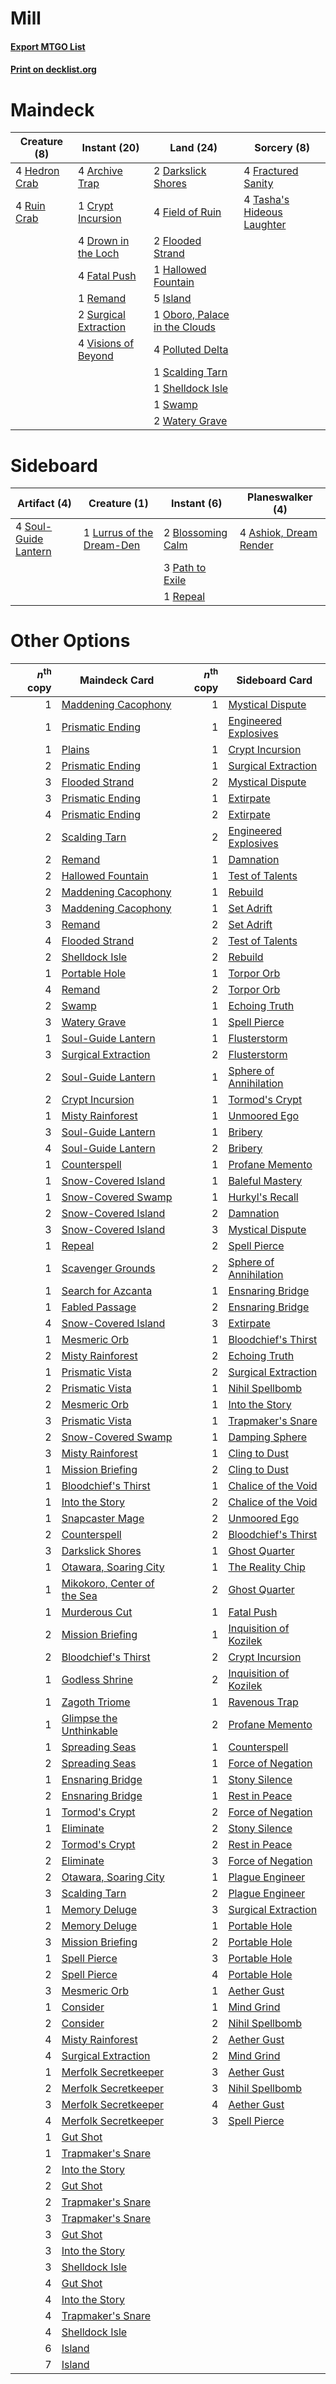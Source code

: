 # Mill

#### [Export MTGO List](../collection/Mill/Mill.txt)
#### [Print on decklist.org](http://decklist.org/?deckmain=4%09Archive%20Trap%0A1%09Crypt%20Incursion%0A2%09Darkslick%20Shores%0A4%09Drown%20in%20the%20Loch%0A4%09Fatal%20Push%0A4%09Field%20of%20Ruin%0A2%09Flooded%20Strand%0A4%09Fractured%20Sanity%0A1%09Hallowed%20Fountain%0A4%09Hedron%20Crab%0A5%09Island%0A1%09Oboro,%20Palace%20in%20the%20Clouds%0A4%09Polluted%20Delta%0A1%09Remand%0A4%09Ruin%20Crab%0A1%09Scalding%20Tarn%0A1%09Shelldock%20Isle%0A2%09Surgical%20Extraction%0A1%09Swamp%0A4%09Tasha's%20Hideous%20Laughter%0A4%09Visions%20of%20Beyond%0A2%09Watery%20Grave&deckside=4%09Ashiok,%20Dream%20Render%0A2%09Blossoming%20Calm%0A1%09Lurrus%20of%20the%20Dream-Den%0A3%09Path%20to%20Exile%0A1%09Repeal%0A4%09Soul-Guide%20Lantern)
# Maindeck

|                                      Creature (8)                                      |                                          Instant (20)                                          |                                               Land (24)                                               |                                             Sorcery (8)                                             |
|----------------------------------------------------------------------------------------|------------------------------------------------------------------------------------------------|-------------------------------------------------------------------------------------------------------|-----------------------------------------------------------------------------------------------------|
|4 [Hedron Crab](http://gatherer.wizards.com/Pages/Card/Details.aspx?multiverseid=180348)|4 [Archive Trap](http://gatherer.wizards.com/Pages/Card/Details.aspx?multiverseid=197538)       |2 [Darkslick Shores](http://gatherer.wizards.com/Pages/Card/Details.aspx?multiverseid=209400)          |4 [Fractured Sanity](http://gatherer.wizards.com/Pages/Card/Details.aspx?multiverseid=522120)        |
|4 [Ruin Crab](http://gatherer.wizards.com/Pages/Card/Details.aspx?multiverseid=495191)  |1 [Crypt Incursion](http://gatherer.wizards.com/Pages/Card/Details.aspx?multiverseid=369056)    |4 [Field of Ruin](http://gatherer.wizards.com/Pages/Card/Details.aspx?multiverseid=435415)             |4 [Tasha's Hideous Laughter](http://gatherer.wizards.com/Pages/Card/Details.aspx?multiverseid=527365)|
|                                                                                        |4 [Drown in the Loch](http://gatherer.wizards.com/Pages/Card/Details.aspx?multiverseid=473150)  |2 [Flooded Strand](http://gatherer.wizards.com/Pages/Card/Details.aspx?multiverseid=405098)            |                                                                                                     |
|                                                                                        |4 [Fatal Push](http://gatherer.wizards.com/Pages/Card/Details.aspx?multiverseid=423724)         |1 [Hallowed Fountain](http://gatherer.wizards.com/Pages/Card/Details.aspx?multiverseid=97071)          |                                                                                                     |
|                                                                                        |1 [Remand](http://gatherer.wizards.com/Pages/Card/Details.aspx?multiverseid=380255)             |5 [Island](http://gatherer.wizards.com/Pages/Card/Details.aspx?multiverseid=439857)                    |                                                                                                     |
|                                                                                        |2 [Surgical Extraction](http://gatherer.wizards.com/Pages/Card/Details.aspx?multiverseid=397706)|1 [Oboro, Palace in the Clouds](http://gatherer.wizards.com/Pages/Card/Details.aspx?multiverseid=74206)|                                                                                                     |
|                                                                                        |4 [Visions of Beyond](http://gatherer.wizards.com/Pages/Card/Details.aspx?multiverseid=220226)  |4 [Polluted Delta](http://gatherer.wizards.com/Pages/Card/Details.aspx?multiverseid=405104)            |                                                                                                     |
|                                                                                        |                                                                                                |1 [Scalding Tarn](http://gatherer.wizards.com/Pages/Card/Details.aspx?multiverseid=405107)             |                                                                                                     |
|                                                                                        |                                                                                                |1 [Shelldock Isle](http://gatherer.wizards.com/Pages/Card/Details.aspx?multiverseid=146178)            |                                                                                                     |
|                                                                                        |                                                                                                |1 [Swamp](http://gatherer.wizards.com/Pages/Card/Details.aspx?multiverseid=439858)                     |                                                                                                     |
|                                                                                        |                                                                                                |2 [Watery Grave](http://gatherer.wizards.com/Pages/Card/Details.aspx?multiverseid=405114)              |                                                                                                     |


# Sideboard

|                                         Artifact (4)                                          |                                            Creature (1)                                            |                                        Instant (6)                                         |                                        Planeswalker (4)                                         |
|-----------------------------------------------------------------------------------------------|----------------------------------------------------------------------------------------------------|--------------------------------------------------------------------------------------------|-------------------------------------------------------------------------------------------------|
|4 [Soul-Guide Lantern](http://gatherer.wizards.com/Pages/Card/Details.aspx?multiverseid=476488)|1 [Lurrus of the Dream-Den](http://gatherer.wizards.com/Pages/Card/Details.aspx?multiverseid=479746)|2 [Blossoming Calm](http://gatherer.wizards.com/Pages/Card/Details.aspx?multiverseid=522083)|4 [Ashiok, Dream Render](http://gatherer.wizards.com/Pages/Card/Details.aspx?multiverseid=461155)|
|                                                                                               |                                                                                                    |3 [Path to Exile](http://gatherer.wizards.com/Pages/Card/Details.aspx?multiverseid=220511)  |                                                                                                 |
|                                                                                               |                                                                                                    |1 [Repeal](http://gatherer.wizards.com/Pages/Card/Details.aspx?multiverseid=405357)         |                                                                                                 |


# Other Options

|*n*<sup>th</sup> copy|                                            Maindeck Card                                             |*n*<sup>th</sup> copy|                                         Sideboard Card                                          |
|--------------------:|------------------------------------------------------------------------------------------------------|--------------------:|-------------------------------------------------------------------------------------------------|
|                    1|[Maddening Cacophony](http://gatherer.wizards.com/Pages/Card/Details.aspx?multiverseid=495612)        |                    1|[Mystical Dispute](http://gatherer.wizards.com/Pages/Card/Details.aspx?multiverseid=473020)      |
|                    1|[Prismatic Ending](http://gatherer.wizards.com/Pages/Card/Details.aspx?multiverseid=522101)           |                    1|[Engineered Explosives](http://gatherer.wizards.com/Pages/Card/Details.aspx?multiverseid=50139)  |
|                    1|[Plains](http://gatherer.wizards.com/Pages/Card/Details.aspx?multiverseid=439856)                     |                    1|[Crypt Incursion](http://gatherer.wizards.com/Pages/Card/Details.aspx?multiverseid=369056)       |
|                    2|[Prismatic Ending](http://gatherer.wizards.com/Pages/Card/Details.aspx?multiverseid=522101)           |                    1|[Surgical Extraction](http://gatherer.wizards.com/Pages/Card/Details.aspx?multiverseid=397706)   |
|                    3|[Flooded Strand](http://gatherer.wizards.com/Pages/Card/Details.aspx?multiverseid=405098)             |                    2|[Mystical Dispute](http://gatherer.wizards.com/Pages/Card/Details.aspx?multiverseid=473020)      |
|                    3|[Prismatic Ending](http://gatherer.wizards.com/Pages/Card/Details.aspx?multiverseid=522101)           |                    1|[Extirpate](http://gatherer.wizards.com/Pages/Card/Details.aspx?multiverseid=370384)             |
|                    4|[Prismatic Ending](http://gatherer.wizards.com/Pages/Card/Details.aspx?multiverseid=522101)           |                    2|[Extirpate](http://gatherer.wizards.com/Pages/Card/Details.aspx?multiverseid=370384)             |
|                    2|[Scalding Tarn](http://gatherer.wizards.com/Pages/Card/Details.aspx?multiverseid=405107)              |                    2|[Engineered Explosives](http://gatherer.wizards.com/Pages/Card/Details.aspx?multiverseid=50139)  |
|                    2|[Remand](http://gatherer.wizards.com/Pages/Card/Details.aspx?multiverseid=380255)                     |                    1|[Damnation](http://gatherer.wizards.com/Pages/Card/Details.aspx?multiverseid=425888)             |
|                    2|[Hallowed Fountain](http://gatherer.wizards.com/Pages/Card/Details.aspx?multiverseid=97071)           |                    1|[Test of Talents](http://gatherer.wizards.com/Pages/Card/Details.aspx?multiverseid=513536)       |
|                    2|[Maddening Cacophony](http://gatherer.wizards.com/Pages/Card/Details.aspx?multiverseid=495612)        |                    1|[Rebuild](http://gatherer.wizards.com/Pages/Card/Details.aspx?multiverseid=464015)               |
|                    3|[Maddening Cacophony](http://gatherer.wizards.com/Pages/Card/Details.aspx?multiverseid=495612)        |                    1|[Set Adrift](http://gatherer.wizards.com/Pages/Card/Details.aspx?multiverseid=386661)            |
|                    3|[Remand](http://gatherer.wizards.com/Pages/Card/Details.aspx?multiverseid=380255)                     |                    2|[Set Adrift](http://gatherer.wizards.com/Pages/Card/Details.aspx?multiverseid=386661)            |
|                    4|[Flooded Strand](http://gatherer.wizards.com/Pages/Card/Details.aspx?multiverseid=405098)             |                    2|[Test of Talents](http://gatherer.wizards.com/Pages/Card/Details.aspx?multiverseid=513536)       |
|                    2|[Shelldock Isle](http://gatherer.wizards.com/Pages/Card/Details.aspx?multiverseid=146178)             |                    2|[Rebuild](http://gatherer.wizards.com/Pages/Card/Details.aspx?multiverseid=464015)               |
|                    1|[Portable Hole](http://gatherer.wizards.com/Pages/Card/Details.aspx?multiverseid=527320)              |                    1|[Torpor Orb](http://gatherer.wizards.com/Pages/Card/Details.aspx?multiverseid=233069)            |
|                    4|[Remand](http://gatherer.wizards.com/Pages/Card/Details.aspx?multiverseid=380255)                     |                    2|[Torpor Orb](http://gatherer.wizards.com/Pages/Card/Details.aspx?multiverseid=233069)            |
|                    2|[Swamp](http://gatherer.wizards.com/Pages/Card/Details.aspx?multiverseid=439858)                      |                    1|[Echoing Truth](http://gatherer.wizards.com/Pages/Card/Details.aspx?multiverseid=405212)         |
|                    3|[Watery Grave](http://gatherer.wizards.com/Pages/Card/Details.aspx?multiverseid=405114)               |                    1|[Spell Pierce](http://gatherer.wizards.com/Pages/Card/Details.aspx?multiverseid=425876)          |
|                    1|[Soul-Guide Lantern](http://gatherer.wizards.com/Pages/Card/Details.aspx?multiverseid=476488)         |                    1|[Flusterstorm](http://gatherer.wizards.com/Pages/Card/Details.aspx?multiverseid=228255)          |
|                    3|[Surgical Extraction](http://gatherer.wizards.com/Pages/Card/Details.aspx?multiverseid=397706)        |                    2|[Flusterstorm](http://gatherer.wizards.com/Pages/Card/Details.aspx?multiverseid=228255)          |
|                    2|[Soul-Guide Lantern](http://gatherer.wizards.com/Pages/Card/Details.aspx?multiverseid=476488)         |                    1|[Sphere of Annihilation](http://gatherer.wizards.com/Pages/Card/Details.aspx?multiverseid=527408)|
|                    2|[Crypt Incursion](http://gatherer.wizards.com/Pages/Card/Details.aspx?multiverseid=369056)            |                    1|[Tormod's Crypt](http://gatherer.wizards.com/Pages/Card/Details.aspx?multiverseid=389723)        |
|                    1|[Misty Rainforest](http://gatherer.wizards.com/Pages/Card/Details.aspx?multiverseid=405102)           |                    1|[Unmoored Ego](http://gatherer.wizards.com/Pages/Card/Details.aspx?multiverseid=452962)          |
|                    3|[Soul-Guide Lantern](http://gatherer.wizards.com/Pages/Card/Details.aspx?multiverseid=476488)         |                    1|[Bribery](http://gatherer.wizards.com/Pages/Card/Details.aspx?multiverseid=45279)                |
|                    4|[Soul-Guide Lantern](http://gatherer.wizards.com/Pages/Card/Details.aspx?multiverseid=476488)         |                    2|[Bribery](http://gatherer.wizards.com/Pages/Card/Details.aspx?multiverseid=45279)                |
|                    1|[Counterspell](http://gatherer.wizards.com/Pages/Card/Details.aspx?multiverseid=699)                  |                    1|[Profane Memento](http://gatherer.wizards.com/Pages/Card/Details.aspx?multiverseid=383353)       |
|                    1|[Snow-Covered Island](http://gatherer.wizards.com/Pages/Card/Details.aspx?multiverseid=121130)        |                    1|[Baleful Mastery](http://gatherer.wizards.com/Pages/Card/Details.aspx?multiverseid=513541)       |
|                    1|[Snow-Covered Swamp](http://gatherer.wizards.com/Pages/Card/Details.aspx?multiverseid=121256)         |                    1|[Hurkyl's Recall](http://gatherer.wizards.com/Pages/Card/Details.aspx?multiverseid=135260)       |
|                    2|[Snow-Covered Island](http://gatherer.wizards.com/Pages/Card/Details.aspx?multiverseid=121130)        |                    2|[Damnation](http://gatherer.wizards.com/Pages/Card/Details.aspx?multiverseid=425888)             |
|                    3|[Snow-Covered Island](http://gatherer.wizards.com/Pages/Card/Details.aspx?multiverseid=121130)        |                    3|[Mystical Dispute](http://gatherer.wizards.com/Pages/Card/Details.aspx?multiverseid=473020)      |
|                    1|[Repeal](http://gatherer.wizards.com/Pages/Card/Details.aspx?multiverseid=405357)                     |                    2|[Spell Pierce](http://gatherer.wizards.com/Pages/Card/Details.aspx?multiverseid=425876)          |
|                    1|[Scavenger Grounds](http://gatherer.wizards.com/Pages/Card/Details.aspx?multiverseid=430871)          |                    2|[Sphere of Annihilation](http://gatherer.wizards.com/Pages/Card/Details.aspx?multiverseid=527408)|
|                    1|[Search for Azcanta](http://gatherer.wizards.com/Pages/Card/Details.aspx?multiverseid=435226)         |                    1|[Ensnaring Bridge](http://gatherer.wizards.com/Pages/Card/Details.aspx?multiverseid=15866)       |
|                    1|[Fabled Passage](http://gatherer.wizards.com/Pages/Card/Details.aspx?multiverseid=473206)             |                    2|[Ensnaring Bridge](http://gatherer.wizards.com/Pages/Card/Details.aspx?multiverseid=15866)       |
|                    4|[Snow-Covered Island](http://gatherer.wizards.com/Pages/Card/Details.aspx?multiverseid=121130)        |                    3|[Extirpate](http://gatherer.wizards.com/Pages/Card/Details.aspx?multiverseid=370384)             |
|                    1|[Mesmeric Orb](http://gatherer.wizards.com/Pages/Card/Details.aspx?multiverseid=30008)                |                    1|[Bloodchief's Thirst](http://gatherer.wizards.com/Pages/Card/Details.aspx?multiverseid=491729)   |
|                    2|[Misty Rainforest](http://gatherer.wizards.com/Pages/Card/Details.aspx?multiverseid=405102)           |                    2|[Echoing Truth](http://gatherer.wizards.com/Pages/Card/Details.aspx?multiverseid=405212)         |
|                    1|[Prismatic Vista](http://gatherer.wizards.com/Pages/Card/Details.aspx?multiverseid=464193)            |                    2|[Surgical Extraction](http://gatherer.wizards.com/Pages/Card/Details.aspx?multiverseid=397706)   |
|                    2|[Prismatic Vista](http://gatherer.wizards.com/Pages/Card/Details.aspx?multiverseid=464193)            |                    1|[Nihil Spellbomb](http://gatherer.wizards.com/Pages/Card/Details.aspx?multiverseid=442215)       |
|                    2|[Mesmeric Orb](http://gatherer.wizards.com/Pages/Card/Details.aspx?multiverseid=30008)                |                    1|[Into the Story](http://gatherer.wizards.com/Pages/Card/Details.aspx?multiverseid=473012)        |
|                    3|[Prismatic Vista](http://gatherer.wizards.com/Pages/Card/Details.aspx?multiverseid=464193)            |                    1|[Trapmaker's Snare](http://gatherer.wizards.com/Pages/Card/Details.aspx?multiverseid=192223)     |
|                    2|[Snow-Covered Swamp](http://gatherer.wizards.com/Pages/Card/Details.aspx?multiverseid=121256)         |                    1|[Damping Sphere](http://gatherer.wizards.com/Pages/Card/Details.aspx?multiverseid=443101)        |
|                    3|[Misty Rainforest](http://gatherer.wizards.com/Pages/Card/Details.aspx?multiverseid=405102)           |                    1|[Cling to Dust](http://gatherer.wizards.com/Pages/Card/Details.aspx?multiverseid=476338)         |
|                    1|[Mission Briefing](http://gatherer.wizards.com/Pages/Card/Details.aspx?multiverseid=452794)           |                    2|[Cling to Dust](http://gatherer.wizards.com/Pages/Card/Details.aspx?multiverseid=476338)         |
|                    1|[Bloodchief's Thirst](http://gatherer.wizards.com/Pages/Card/Details.aspx?multiverseid=491729)        |                    1|[Chalice of the Void](http://gatherer.wizards.com/Pages/Card/Details.aspx?multiverseid=442211)   |
|                    1|[Into the Story](http://gatherer.wizards.com/Pages/Card/Details.aspx?multiverseid=473012)             |                    2|[Chalice of the Void](http://gatherer.wizards.com/Pages/Card/Details.aspx?multiverseid=442211)   |
|                    1|[Snapcaster Mage](http://gatherer.wizards.com/Pages/Card/Details.aspx?multiverseid=227676)            |                    2|[Unmoored Ego](http://gatherer.wizards.com/Pages/Card/Details.aspx?multiverseid=452962)          |
|                    2|[Counterspell](http://gatherer.wizards.com/Pages/Card/Details.aspx?multiverseid=699)                  |                    2|[Bloodchief's Thirst](http://gatherer.wizards.com/Pages/Card/Details.aspx?multiverseid=491729)   |
|                    3|[Darkslick Shores](http://gatherer.wizards.com/Pages/Card/Details.aspx?multiverseid=209400)           |                    1|[Ghost Quarter](http://gatherer.wizards.com/Pages/Card/Details.aspx?multiverseid=389534)         |
|                    1|[Otawara, Soaring City](http://gatherer.wizards.com/Pages/Card/Details.aspx?multiverseid=548584)      |                    1|[The Reality Chip](http://gatherer.wizards.com/Pages/Card/Details.aspx?multiverseid=548372)      |
|                    1|[Mikokoro, Center of the Sea](http://gatherer.wizards.com/Pages/Card/Details.aspx?multiverseid=442230)|                    2|[Ghost Quarter](http://gatherer.wizards.com/Pages/Card/Details.aspx?multiverseid=389534)         |
|                    1|[Murderous Cut](http://gatherer.wizards.com/Pages/Card/Details.aspx?multiverseid=386613)              |                    1|[Fatal Push](http://gatherer.wizards.com/Pages/Card/Details.aspx?multiverseid=423724)            |
|                    2|[Mission Briefing](http://gatherer.wizards.com/Pages/Card/Details.aspx?multiverseid=452794)           |                    1|[Inquisition of Kozilek](http://gatherer.wizards.com/Pages/Card/Details.aspx?multiverseid=416897)|
|                    2|[Bloodchief's Thirst](http://gatherer.wizards.com/Pages/Card/Details.aspx?multiverseid=491729)        |                    2|[Crypt Incursion](http://gatherer.wizards.com/Pages/Card/Details.aspx?multiverseid=369056)       |
|                    1|[Godless Shrine](http://gatherer.wizards.com/Pages/Card/Details.aspx?multiverseid=405099)             |                    2|[Inquisition of Kozilek](http://gatherer.wizards.com/Pages/Card/Details.aspx?multiverseid=416897)|
|                    1|[Zagoth Triome](http://gatherer.wizards.com/Pages/Card/Details.aspx?multiverseid=479779)              |                    1|[Ravenous Trap](http://gatherer.wizards.com/Pages/Card/Details.aspx?multiverseid=197537)         |
|                    1|[Glimpse the Unthinkable](http://gatherer.wizards.com/Pages/Card/Details.aspx?multiverseid=455918)    |                    2|[Profane Memento](http://gatherer.wizards.com/Pages/Card/Details.aspx?multiverseid=383353)       |
|                    1|[Spreading Seas](http://gatherer.wizards.com/Pages/Card/Details.aspx?multiverseid=190405)             |                    1|[Counterspell](http://gatherer.wizards.com/Pages/Card/Details.aspx?multiverseid=699)             |
|                    2|[Spreading Seas](http://gatherer.wizards.com/Pages/Card/Details.aspx?multiverseid=190405)             |                    1|[Force of Negation](http://gatherer.wizards.com/Pages/Card/Details.aspx?multiverseid=464001)     |
|                    1|[Ensnaring Bridge](http://gatherer.wizards.com/Pages/Card/Details.aspx?multiverseid=15866)            |                    1|[Stony Silence](http://gatherer.wizards.com/Pages/Card/Details.aspx?multiverseid=247425)         |
|                    2|[Ensnaring Bridge](http://gatherer.wizards.com/Pages/Card/Details.aspx?multiverseid=15866)            |                    1|[Rest in Peace](http://gatherer.wizards.com/Pages/Card/Details.aspx?multiverseid=442021)         |
|                    1|[Tormod's Crypt](http://gatherer.wizards.com/Pages/Card/Details.aspx?multiverseid=389723)             |                    2|[Force of Negation](http://gatherer.wizards.com/Pages/Card/Details.aspx?multiverseid=464001)     |
|                    1|[Eliminate](http://gatherer.wizards.com/Pages/Card/Details.aspx?multiverseid=485420)                  |                    2|[Stony Silence](http://gatherer.wizards.com/Pages/Card/Details.aspx?multiverseid=247425)         |
|                    2|[Tormod's Crypt](http://gatherer.wizards.com/Pages/Card/Details.aspx?multiverseid=389723)             |                    2|[Rest in Peace](http://gatherer.wizards.com/Pages/Card/Details.aspx?multiverseid=442021)         |
|                    2|[Eliminate](http://gatherer.wizards.com/Pages/Card/Details.aspx?multiverseid=485420)                  |                    3|[Force of Negation](http://gatherer.wizards.com/Pages/Card/Details.aspx?multiverseid=464001)     |
|                    2|[Otawara, Soaring City](http://gatherer.wizards.com/Pages/Card/Details.aspx?multiverseid=548584)      |                    1|[Plague Engineer](http://gatherer.wizards.com/Pages/Card/Details.aspx?multiverseid=464049)       |
|                    3|[Scalding Tarn](http://gatherer.wizards.com/Pages/Card/Details.aspx?multiverseid=405107)              |                    2|[Plague Engineer](http://gatherer.wizards.com/Pages/Card/Details.aspx?multiverseid=464049)       |
|                    1|[Memory Deluge](http://gatherer.wizards.com/Pages/Card/Details.aspx?multiverseid=534825)              |                    3|[Surgical Extraction](http://gatherer.wizards.com/Pages/Card/Details.aspx?multiverseid=397706)   |
|                    2|[Memory Deluge](http://gatherer.wizards.com/Pages/Card/Details.aspx?multiverseid=534825)              |                    1|[Portable Hole](http://gatherer.wizards.com/Pages/Card/Details.aspx?multiverseid=527320)         |
|                    3|[Mission Briefing](http://gatherer.wizards.com/Pages/Card/Details.aspx?multiverseid=452794)           |                    2|[Portable Hole](http://gatherer.wizards.com/Pages/Card/Details.aspx?multiverseid=527320)         |
|                    1|[Spell Pierce](http://gatherer.wizards.com/Pages/Card/Details.aspx?multiverseid=425876)               |                    3|[Portable Hole](http://gatherer.wizards.com/Pages/Card/Details.aspx?multiverseid=527320)         |
|                    2|[Spell Pierce](http://gatherer.wizards.com/Pages/Card/Details.aspx?multiverseid=425876)               |                    4|[Portable Hole](http://gatherer.wizards.com/Pages/Card/Details.aspx?multiverseid=527320)         |
|                    3|[Mesmeric Orb](http://gatherer.wizards.com/Pages/Card/Details.aspx?multiverseid=30008)                |                    1|[Aether Gust](http://gatherer.wizards.com/Pages/Card/Details.aspx?multiverseid=466796)           |
|                    1|[Consider](http://gatherer.wizards.com/Pages/Card/Details.aspx?multiverseid=534803)                   |                    1|[Mind Grind](http://gatherer.wizards.com/Pages/Card/Details.aspx?multiverseid=366418)            |
|                    2|[Consider](http://gatherer.wizards.com/Pages/Card/Details.aspx?multiverseid=534803)                   |                    2|[Nihil Spellbomb](http://gatherer.wizards.com/Pages/Card/Details.aspx?multiverseid=442215)       |
|                    4|[Misty Rainforest](http://gatherer.wizards.com/Pages/Card/Details.aspx?multiverseid=405102)           |                    2|[Aether Gust](http://gatherer.wizards.com/Pages/Card/Details.aspx?multiverseid=466796)           |
|                    4|[Surgical Extraction](http://gatherer.wizards.com/Pages/Card/Details.aspx?multiverseid=397706)        |                    2|[Mind Grind](http://gatherer.wizards.com/Pages/Card/Details.aspx?multiverseid=366418)            |
|                    1|[Merfolk Secretkeeper](http://gatherer.wizards.com/Pages/Card/Details.aspx?multiverseid=473015)       |                    3|[Aether Gust](http://gatherer.wizards.com/Pages/Card/Details.aspx?multiverseid=466796)           |
|                    2|[Merfolk Secretkeeper](http://gatherer.wizards.com/Pages/Card/Details.aspx?multiverseid=473015)       |                    3|[Nihil Spellbomb](http://gatherer.wizards.com/Pages/Card/Details.aspx?multiverseid=442215)       |
|                    3|[Merfolk Secretkeeper](http://gatherer.wizards.com/Pages/Card/Details.aspx?multiverseid=473015)       |                    4|[Aether Gust](http://gatherer.wizards.com/Pages/Card/Details.aspx?multiverseid=466796)           |
|                    4|[Merfolk Secretkeeper](http://gatherer.wizards.com/Pages/Card/Details.aspx?multiverseid=473015)       |                    3|[Spell Pierce](http://gatherer.wizards.com/Pages/Card/Details.aspx?multiverseid=425876)          |
|                    1|[Gut Shot](http://gatherer.wizards.com/Pages/Card/Details.aspx?multiverseid=397673)                   |                     |                                                                                                 |
|                    1|[Trapmaker's Snare](http://gatherer.wizards.com/Pages/Card/Details.aspx?multiverseid=192223)          |                     |                                                                                                 |
|                    2|[Into the Story](http://gatherer.wizards.com/Pages/Card/Details.aspx?multiverseid=473012)             |                     |                                                                                                 |
|                    2|[Gut Shot](http://gatherer.wizards.com/Pages/Card/Details.aspx?multiverseid=397673)                   |                     |                                                                                                 |
|                    2|[Trapmaker's Snare](http://gatherer.wizards.com/Pages/Card/Details.aspx?multiverseid=192223)          |                     |                                                                                                 |
|                    3|[Trapmaker's Snare](http://gatherer.wizards.com/Pages/Card/Details.aspx?multiverseid=192223)          |                     |                                                                                                 |
|                    3|[Gut Shot](http://gatherer.wizards.com/Pages/Card/Details.aspx?multiverseid=397673)                   |                     |                                                                                                 |
|                    3|[Into the Story](http://gatherer.wizards.com/Pages/Card/Details.aspx?multiverseid=473012)             |                     |                                                                                                 |
|                    3|[Shelldock Isle](http://gatherer.wizards.com/Pages/Card/Details.aspx?multiverseid=146178)             |                     |                                                                                                 |
|                    4|[Gut Shot](http://gatherer.wizards.com/Pages/Card/Details.aspx?multiverseid=397673)                   |                     |                                                                                                 |
|                    4|[Into the Story](http://gatherer.wizards.com/Pages/Card/Details.aspx?multiverseid=473012)             |                     |                                                                                                 |
|                    4|[Trapmaker's Snare](http://gatherer.wizards.com/Pages/Card/Details.aspx?multiverseid=192223)          |                     |                                                                                                 |
|                    4|[Shelldock Isle](http://gatherer.wizards.com/Pages/Card/Details.aspx?multiverseid=146178)             |                     |                                                                                                 |
|                    6|[Island](http://gatherer.wizards.com/Pages/Card/Details.aspx?multiverseid=439857)                     |                     |                                                                                                 |
|                    7|[Island](http://gatherer.wizards.com/Pages/Card/Details.aspx?multiverseid=439857)                     |                     |                                                                                                 |


